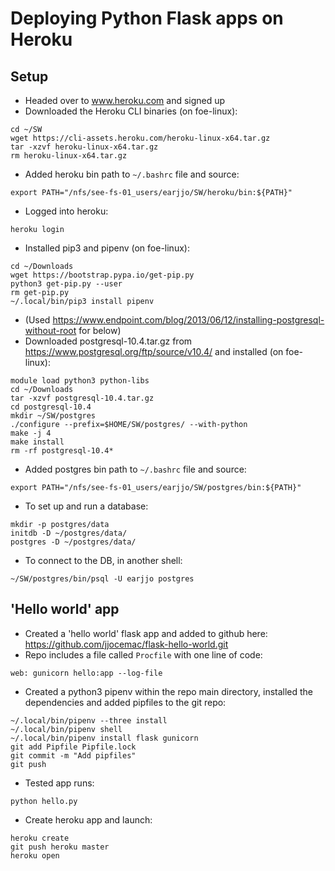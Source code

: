 # Deploying Python Flask apps on Heroku

## Setup

- Headed over to www.heroku.com and signed up
- Downloaded the Heroku CLI binaries (on foe-linux):
```
cd ~/SW
wget https://cli-assets.heroku.com/heroku-linux-x64.tar.gz
tar -xzvf heroku-linux-x64.tar.gz
rm heroku-linux-x64.tar.gz
```
- Added heroku bin path to `~/.bashrc` file and source:
```
export PATH="/nfs/see-fs-01_users/earjjo/SW/heroku/bin:${PATH}"
```
- Logged into heroku:
```
heroku login
```

- Installed pip3 and pipenv (on foe-linux):
```
cd ~/Downloads
wget https://bootstrap.pypa.io/get-pip.py
python3 get-pip.py --user
rm get-pip.py
~/.local/bin/pip3 install pipenv
```

- (Used https://www.endpoint.com/blog/2013/06/12/installing-postgresql-without-root for below)
- Downloaded postgresql-10.4.tar.gz from https://www.postgresql.org/ftp/source/v10.4/ and installed (on foe-linux):
```
module load python3 python-libs
cd ~/Downloads
tar -xzvf postgresql-10.4.tar.gz
cd postgresql-10.4
mkdir ~/SW/postgres
./configure --prefix=$HOME/SW/postgres/ --with-python
make -j 4
make install
rm -rf postgresql-10.4*
```
- Added postgres bin path to `~/.bashrc` file and source:
```
export PATH="/nfs/see-fs-01_users/earjjo/SW/postgres/bin:${PATH}"
```
- To set up and run a database:
```
mkdir -p postgres/data
initdb -D ~/postgres/data/
postgres -D ~/postgres/data/
```
- To connect to the DB, in another shell:
```
~/SW/postgres/bin/psql -U earjjo postgres
```

## 'Hello world' app
- Created a 'hello world' flask app and added to github here: https://github.com/jjocemac/flask-hello-world.git
- Repo includes a file called `Procfile` with one line of code:
```
web: gunicorn hello:app --log-file
```
- Created a python3 pipenv within the repo main directory, installed the dependencies and added pipfiles to the git repo:
```
~/.local/bin/pipenv --three install
~/.local/bin/pipenv shell
~/.local/bin/pipenv install flask gunicorn
git add Pipfile Pipfile.lock
git commit -m "Add pipfiles"
git push
```
- Tested app runs:
```
python hello.py
```
- Create heroku app and launch:
```
heroku create
git push heroku master
heroku open
```
